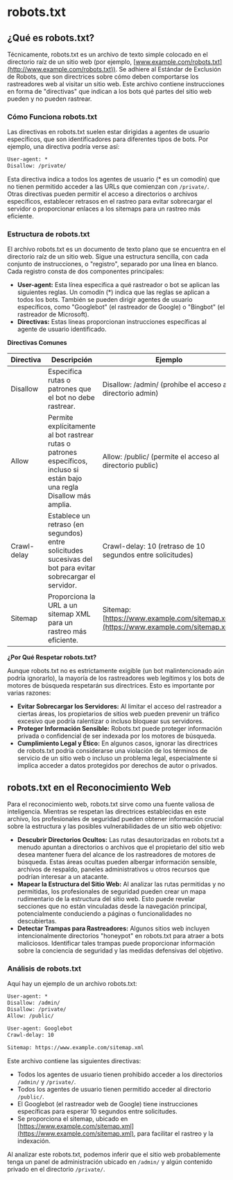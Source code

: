 # robots.txt

## **¿Qué es robots.txt?**

Técnicamente, robots.txt es un archivo de texto simple colocado en el directorio raíz de un sitio web (por ejemplo, [www.example.com/robots.txt](http://www.example.com/robots.txt)). Se adhiere al Estándar de Exclusión de Robots, que son directrices sobre cómo deben comportarse los rastreadores web al visitar un sitio web. Este archivo contiene instrucciones en forma de "directivas" que indican a los bots qué partes del sitio web pueden y no pueden rastrear.

### **Cómo Funciona robots.txt**

Las directivas en robots.txt suelen estar dirigidas a agentes de usuario específicos, que son identificadores para diferentes tipos de bots. Por ejemplo, una directiva podría verse así:

```txt
User-agent: *
Disallow: /private/
```

Esta directiva indica a todos los agentes de usuario (\* es un comodín) que no tienen permitido acceder a las URLs que comienzan con `/private/`. Otras directivas pueden permitir el acceso a directorios o archivos específicos, establecer retrasos en el rastreo para evitar sobrecargar el servidor o proporcionar enlaces a los sitemaps para un rastreo más eficiente.

### **Estructura de robots.txt**

El archivo robots.txt es un documento de texto plano que se encuentra en el directorio raíz de un sitio web. Sigue una estructura sencilla, con cada conjunto de instrucciones, o "registro", separado por una línea en blanco. Cada registro consta de dos componentes principales:

* **User-agent:** Esta línea especifica a qué rastreador o bot se aplican las siguientes reglas. Un comodín (\*) indica que las reglas se aplican a todos los bots. También se pueden dirigir agentes de usuario específicos, como "Googlebot" (el rastreador de Google) o "Bingbot" (el rastreador de Microsoft).
* **Directivas:** Estas líneas proporcionan instrucciones específicas al agente de usuario identificado.

**Directivas Comunes**

| Directiva   | Descripción                                                                                                               | Ejemplo                                                                             |
| ----------- | ------------------------------------------------------------------------------------------------------------------------- | ----------------------------------------------------------------------------------- |
| Disallow    | Especifica rutas o patrones que el bot no debe rastrear.                                                                  | Disallow: /admin/ (prohíbe el acceso al directorio admin)                           |
| Allow       | Permite explícitamente al bot rastrear rutas o patrones específicos, incluso si están bajo una regla Disallow más amplia. | Allow: /public/ (permite el acceso al directorio public)                            |
| Crawl-delay | Establece un retraso (en segundos) entre solicitudes sucesivas del bot para evitar sobrecargar el servidor.               | Crawl-delay: 10 (retraso de 10 segundos entre solicitudes)                          |
| Sitemap     | Proporciona la URL a un sitemap XML para un rastreo más eficiente.                                                        | Sitemap: [https://www.example.com/sitemap.xml](https://www.example.com/sitemap.xml) |

**¿Por Qué Respetar robots.txt?**

Aunque robots.txt no es estrictamente exigible (un bot malintencionado aún podría ignorarlo), la mayoría de los rastreadores web legítimos y los bots de motores de búsqueda respetarán sus directrices. Esto es importante por varias razones:

* **Evitar Sobrecargar los Servidores:** Al limitar el acceso del rastreador a ciertas áreas, los propietarios de sitios web pueden prevenir un tráfico excesivo que podría ralentizar o incluso bloquear sus servidores.
* **Proteger Información Sensible:** Robots.txt puede proteger información privada o confidencial de ser indexada por los motores de búsqueda.
* **Cumplimiento Legal y Ético:** En algunos casos, ignorar las directrices de robots.txt podría considerarse una violación de los términos de servicio de un sitio web o incluso un problema legal, especialmente si implica acceder a datos protegidos por derechos de autor o privados.

## **robots.txt en el Reconocimiento Web**

Para el reconocimiento web, robots.txt sirve como una fuente valiosa de inteligencia. Mientras se respetan las directrices establecidas en este archivo, los profesionales de seguridad pueden obtener información crucial sobre la estructura y las posibles vulnerabilidades de un sitio web objetivo:

* **Descubrir Directorios Ocultos:** Las rutas desautorizadas en robots.txt a menudo apuntan a directorios o archivos que el propietario del sitio web desea mantener fuera del alcance de los rastreadores de motores de búsqueda. Estas áreas ocultas pueden albergar información sensible, archivos de respaldo, paneles administrativos u otros recursos que podrían interesar a un atacante.
* **Mapear la Estructura del Sitio Web:** Al analizar las rutas permitidas y no permitidas, los profesionales de seguridad pueden crear un mapa rudimentario de la estructura del sitio web. Esto puede revelar secciones que no están vinculadas desde la navegación principal, potencialmente conduciendo a páginas o funcionalidades no descubiertas.
* **Detectar Trampas para Rastreadores:** Algunos sitios web incluyen intencionalmente directorios "honeypot" en robots.txt para atraer a bots maliciosos. Identificar tales trampas puede proporcionar información sobre la conciencia de seguridad y las medidas defensivas del objetivo.

### **Análisis de robots.txt**

Aquí hay un ejemplo de un archivo robots.txt:

```txt
User-agent: *
Disallow: /admin/
Disallow: /private/
Allow: /public/

User-agent: Googlebot
Crawl-delay: 10

Sitemap: https://www.example.com/sitemap.xml
```

Este archivo contiene las siguientes directivas:

* Todos los agentes de usuario tienen prohibido acceder a los directorios `/admin/` y `/private/`.
* Todos los agentes de usuario tienen permitido acceder al directorio `/public/`.
* El Googlebot (el rastreador web de Google) tiene instrucciones específicas para esperar 10 segundos entre solicitudes.
* Se proporciona el sitemap, ubicado en [https://www.example.com/sitemap.xml](https://www.example.com/sitemap.xml), para facilitar el rastreo y la indexación.

Al analizar este robots.txt, podemos inferir que el sitio web probablemente tenga un panel de administración ubicado en `/admin/` y algún contenido privado en el directorio `/private/`.
